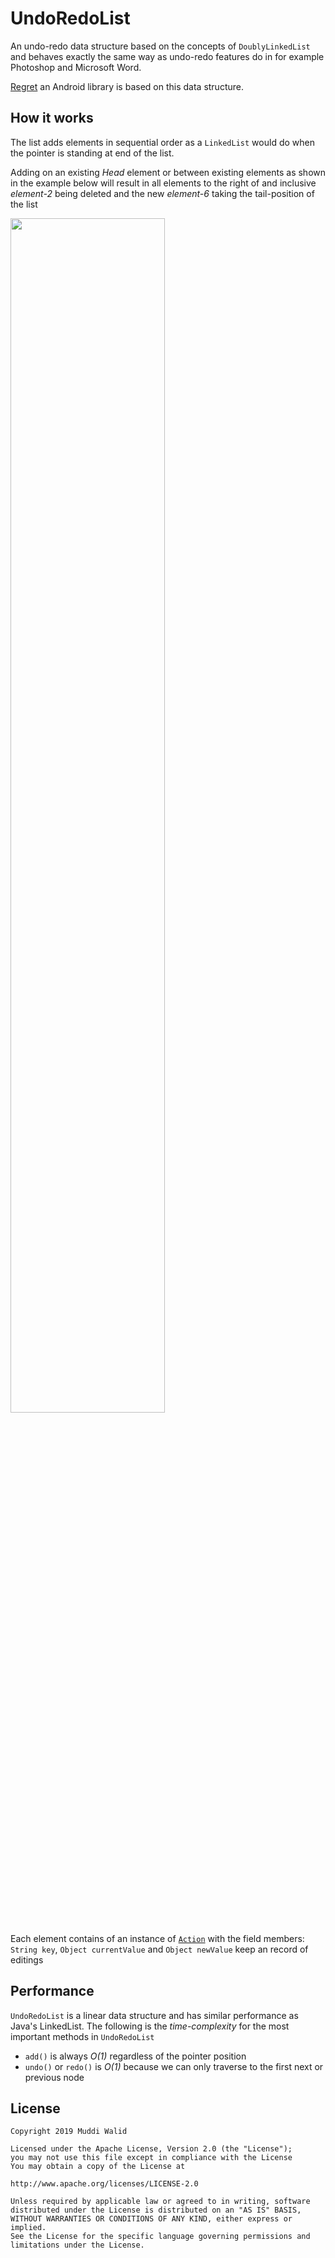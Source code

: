 # UndoRedoList

An undo-redo data structure based on the concepts of `DoublyLinkedList` and behaves exactly the same way as undo-redo features do in for example Photoshop and Microsoft Word. 

[Regret](https://github.com/Muddz/Regret) an Android library is based on this data structure.

## How it works

The list adds elements in sequential order as a `LinkedList` would do when the pointer is standing at end of the list.

Adding on an existing <i>Head</i> element or between existing elements as shown in the example below will result in all elements to the right of and inclusive *element-2* being deleted and the new *element-6* taking the tail-position of the list

<img src="https://github.com/Muddz/UndoRedoList/blob/master/src/main/resources/AddBetweenElements.png" width="70%">

Each element contains of an instance of [`Action`](https://github.com/Muddz/UndoRedoList/blob/master/src/main/java/Action.java) with the field members: `String key`, `Object currentValue` and `Object newValue` keep an record of editings 

## Performance
`UndoRedoList` is a linear data structure and has similar performance as Java's LinkedList.
The following is the *time-complexity* for the most important methods in `UndoRedoList`

- `add()` is always *O(1)* regardless of the pointer position
- `undo()` or `redo()` is *O(1)* because we can only traverse to the first next or previous node


## License

    Copyright 2019 Muddi Walid

    Licensed under the Apache License, Version 2.0 (the "License");
    you may not use this file except in compliance with the License
    You may obtain a copy of the License at

    http://www.apache.org/licenses/LICENSE-2.0

    Unless required by applicable law or agreed to in writing, software
    distributed under the License is distributed on an "AS IS" BASIS,
    WITHOUT WARRANTIES OR CONDITIONS OF ANY KIND, either express or implied.
    See the License for the specific language governing permissions and
    limitations under the License.
